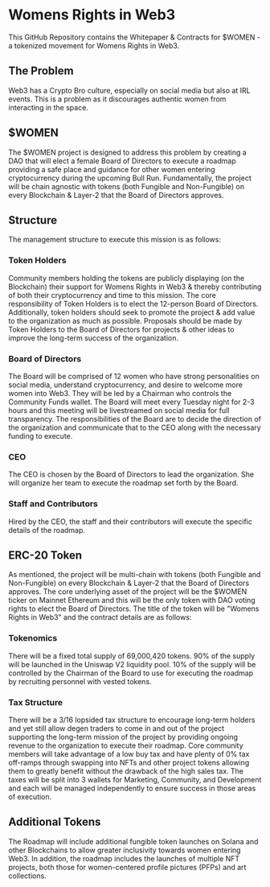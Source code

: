 # Womens Rights in Web3

This GitHub Repository contains the Whitepaper & Contracts for $WOMEN - a tokenized movement for Womens Rights in Web3.

## The Problem

Web3 has a Crypto Bro culture, especially on social media but also at IRL events. This is a problem as it discourages authentic women from interacting in the space.

## $WOMEN

The $WOMEN project is designed to address this problem by creating a DAO that will elect a female Board of Directors to execute a roadmap providing a safe place and guidance for other women entering cryptocurrency during the upcoming Bull Run. Fundamentally, the project will be chain agnostic with tokens (both Fungible and Non-Fungible) on every Blockchain & Layer-2 that the Board of Directors approves.

## Structure

The management structure to execute this mission is as follows:

### Token Holders

Community members holding the tokens are publicly displaying (on the Blockchain) their support for Womens Rights in Web3 & thereby contributing of both their cryptocurrency and time to this mission. The core responsibility of Token Holders is to elect the 12-person Board of Directors. Additionally, token holders should seek to promote the project & add value to the organization as much as possible. Proposals should be made by Token Holders to the Board of Directors for projects & other ideas to improve the long-term success of the organization.

### Board of Directors

The Board will be comprised of 12 women who have strong personalities on social media, understand cryptocurrency, and desire to welcome more women into Web3. They will be led by a Chairman who controls the Community Funds wallet. The Board will meet every Tuesday night for 2-3 hours and this meeting will be livestreamed on social media for full transparency. The responsibilities of the Board are to decide the direction of the organization and communicate that to the CEO along with the necessary funding to execute.

### CEO

The CEO is chosen by the Board of Directors to lead the organization. She will organize her team to execute the roadmap set forth by the Board.

### Staff and Contributors

Hired by the CEO, the staff and their contributors will execute the specific details of the roadmap.

## ERC-20 Token

As mentioned, the project will be multi-chain with tokens (both Fungible and Non-Fungible) on every Blockchain & Layer-2 that the Board of Directors approves. The core underlying asset of the project will be the $WOMEN ticker on Mainnet Ethereum and this will be the only token with DAO voting rights to elect the Board of Directors. The title of the token will be "Womens Rights in Web3" and the contract details are as follows:

### Tokenomics

There will be a fixed total supply of 69,000,420 tokens. 90% of the supply will be launched in the Uniswap V2 liquidity pool. 10% of the supply will be controlled by the Chairman of the Board to use for executing the roadmap by recruiting personnel with vested tokens.

### Tax Structure

There will be a 3/16 lopsided tax structure to encourage long-term holders and yet still allow degen traders to come in and out of the project supporting the long-term mission of the project by providing ongoing revenue to the organization to execute their roadmap. Core community members will take advantage of a low buy tax and have plenty of 0% tax off-ramps through swapping into NFTs and other project tokens allowing them to greatly benefit without the drawback of the high sales tax. The taxes will be split into 3 wallets for Marketing, Community, and Development and each will be managed independently to ensure success in those areas of execution.

## Additional Tokens

The Roadmap will include additional fungible token launches on Solana and other Blockchains to allow greater inclusivity towards women entering Web3. In addition, the roadmap includes the launches of multiple NFT projects, both those for women-centered profile pictures (PFPs) and art collections.
